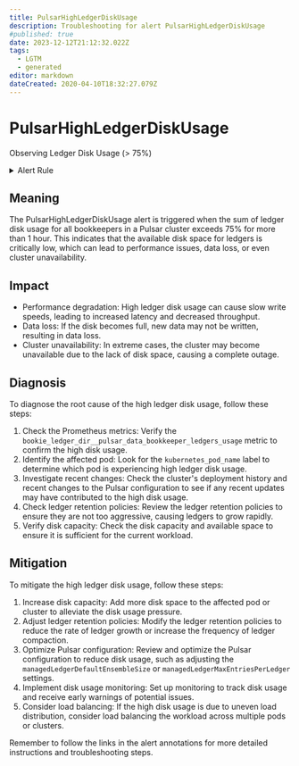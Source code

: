 ```yaml
---
title: PulsarHighLedgerDiskUsage
description: Troubleshooting for alert PulsarHighLedgerDiskUsage
#published: true
date: 2023-12-12T21:12:32.022Z
tags: 
  - LGTM
  - generated
editor: markdown
dateCreated: 2020-04-10T18:32:27.079Z
---
```


# PulsarHighLedgerDiskUsage

Observing Ledger Disk Usage (> 75%)

<details>
  <summary>Alert Rule</summary>

{{% rule "pulsar/pulsar-internal.yml" "PulsarHighLedgerDiskUsage" %}}

{{% comment %}}

```yaml
alert: PulsarHighLedgerDiskUsage
expr: sum(bookie_ledger_dir__pulsar_data_bookkeeper_ledgers_usage) by (kubernetes_pod_name) > 75
for: 1h
labels:
    severity: critical
annotations:
    summary: Pulsar high ledger disk usage (instance {{ $labels.instance }})
    description: |-
        Observing Ledger Disk Usage (> 75%)
          VALUE = {{ $value }}
          LABELS = {{ $labels }}
    runbook: https://github.com/srerun/prometheus-alerts/blob/main/content/runbooks/pulsar-internal/PulsarHighLedgerDiskUsage.md

```

{{% /comment %}}

</details>


## Meaning

The PulsarHighLedgerDiskUsage alert is triggered when the sum of ledger disk usage for all bookkeepers in a Pulsar cluster exceeds 75% for more than 1 hour. This indicates that the available disk space for ledgers is critically low, which can lead to performance issues, data loss, or even cluster unavailability.

## Impact

* Performance degradation: High ledger disk usage can cause slow write speeds, leading to increased latency and decreased throughput.
* Data loss: If the disk becomes full, new data may not be written, resulting in data loss.
* Cluster unavailability: In extreme cases, the cluster may become unavailable due to the lack of disk space, causing a complete outage.

## Diagnosis

To diagnose the root cause of the high ledger disk usage, follow these steps:

1. Check the Prometheus metrics: Verify the `bookie_ledger_dir__pulsar_data_bookkeeper_ledgers_usage` metric to confirm the high disk usage.
2. Identify the affected pod: Look for the `kubernetes_pod_name` label to determine which pod is experiencing high ledger disk usage.
3. Investigate recent changes: Check the cluster's deployment history and recent changes to the Pulsar configuration to see if any recent updates may have contributed to the high disk usage.
4. Check ledger retention policies: Review the ledger retention policies to ensure they are not too aggressive, causing ledgers to grow rapidly.
5. Verify disk capacity: Check the disk capacity and available space to ensure it is sufficient for the current workload.

## Mitigation

To mitigate the high ledger disk usage, follow these steps:

1. Increase disk capacity: Add more disk space to the affected pod or cluster to alleviate the disk usage pressure.
2. Adjust ledger retention policies: Modify the ledger retention policies to reduce the rate of ledger growth or increase the frequency of ledger compaction.
3. Optimize Pulsar configuration: Review and optimize the Pulsar configuration to reduce disk usage, such as adjusting the `managedLedgerDefaultEnsembleSize` or `managedLedgerMaxEntriesPerLedger` settings.
4. Implement disk usage monitoring: Set up monitoring to track disk usage and receive early warnings of potential issues.
5. Consider load balancing: If the high disk usage is due to uneven load distribution, consider load balancing the workload across multiple pods or clusters.

Remember to follow the links in the alert annotations for more detailed instructions and troubleshooting steps.